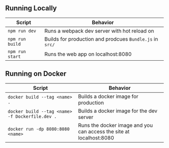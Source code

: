 
## Running Locally

Script | Behavior
------------ | -------------
`npm run dev` | Runs a webpack dev server with hot reload on
`npm run build` | Builds for production and prodcues `Bundle.js` in `src/`
`npm run start` | Runs the web app on localhost:8080

## Running on Docker

Script | Behavior
------------ | -------------
`docker build --tag <name> .` | Builds a docker image for production
`docker build --tag <name> -f Dockerfile.dev .` | Builds a docker image for the dev server
`docker run -dp 8080:8080 <name>` | Runs the docker image and you can access the site at localhost:8080
